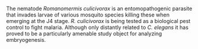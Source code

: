 [//]: # (Created by ./bin/manage_files.pl from ./species/Romanomermis_culicivorax/Romanomermis_culicivorax.about.html on Thu Jun 11 13:45:32 2020)
The nematode _Romanomermis culicivorax_ is an entomopathogenic parasite that invades larvae of various mosquito species killing these when emerging at the J4 stage. _R. culicivorax_ is being tested as a biological pest control to fight malaria. Although only distantly related to _C. elegans_ it has proved to be a particularly amenable study object for analyzing embryogenesis.
